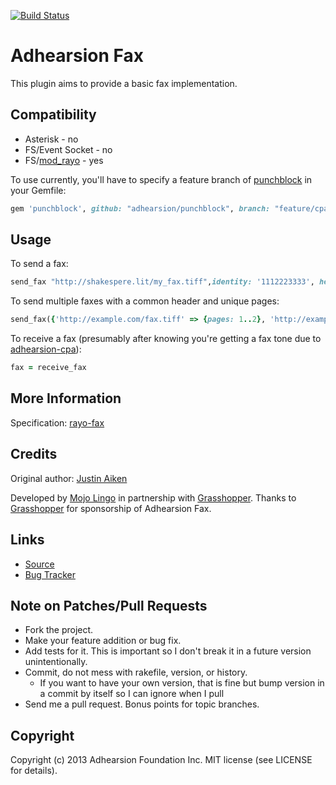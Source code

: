 [![Build Status](https://secure.travis-ci.org/grasshoppergroup/adhearsion-fax.png?branch=master)](http://travis-ci.org/grasshoppergroup/adhearsion-fax)

# Adhearsion Fax

This plugin aims to provide a basic fax implementation.

## Compatibility

* Asterisk - no
* FS/Event Socket - no
* FS/[mod_rayo](https://wiki.freeswitch.org/wiki/Mod_rayo) - yes

To use currently, you'll have to specify a feature branch of [punchblock](https://github.com/adhearsion/punchblock/tree/feature/cpa_fax) in your Gemfile:

```ruby
gem 'punchblock', github: "adhearsion/punchblock", branch: "feature/cpa_fax"
```

## Usage

To send a fax:

```ruby
send_fax "http://shakespere.lit/my_fax.tiff",identity: '1112223333', header: 'This is a fax for you', pages: 1..4
```

To send multiple faxes with a common header and unique pages:

```ruby
send_fax({'http://example.com/fax.tiff' => {pages: 1..2}, 'http://example.com/fax2.tiff' => {pages: 3..4}}), header: "Same"
```

To receive a fax (presumably after knowing you're getting a fax tone due to [adhearsion-cpa](https://github.com/grasshoppergroup/adhearsion-cpa)):

```ruby
fax = receive_fax
```

## More Information

Specification: [rayo-fax](https://github.com/rayo/xmpp/blob/rayo/extensions/inbox/rayo-fax.xml)

## Credits

Original author: [Justin Aiken](https://github.com/JustinAiken)

Developed by [Mojo Lingo](http://mojolingo.com) in partnership with [Grasshopper](http://http://grasshopper.com/).
Thanks to [Grasshopper](http://http://grasshopper.com/) for sponsorship of Adhearsion Fax.

## Links

* [Source](https://github.com/grasshoppergroup/adhearsion-fax)
* [Bug Tracker](https://github.com/grasshoppergroup/adhearsion-fax/issues)

## Note on Patches/Pull Requests

* Fork the project.
* Make your feature addition or bug fix.
* Add tests for it. This is important so I don't break it in a future version unintentionally.
* Commit, do not mess with rakefile, version, or history.
  * If you want to have your own version, that is fine but bump version in a commit by itself so I can ignore when I pull
* Send me a pull request. Bonus points for topic branches.

## Copyright

Copyright (c) 2013 Adhearsion Foundation Inc. MIT license (see LICENSE for details).
